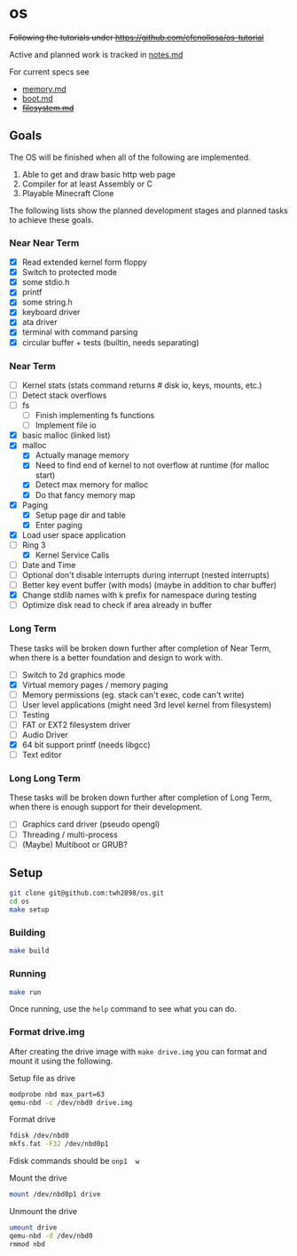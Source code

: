 # os

~~Following the tutorials under https://github.com/cfenollosa/os-tutorial~~

Active and planned work is tracked in [notes.md](notes.md)

For current specs see

- [memory.md](design/memory.md)
- [boot.md](design/boot.md)
- ~~[filesystem.md](design/filesystem.md)~~

## Goals

The OS will be finished when all of the following are implemented.

1. Able to get and draw basic http web page
2. Compiler for at least Assembly or C
3. Playable Minecraft Clone

The following lists show the planned development stages and planned tasks to
achieve these goals.

### Near Near Term

- [x] Read extended kernel form floppy
- [x] Switch to protected mode
- [x] some stdio.h
- [x] printf
- [x] some string.h
- [x] keyboard driver
- [x] ata driver
- [x] terminal with command parsing
- [x] circular buffer + tests (builtin, needs separating)

### Near Term

- [ ] Kernel stats (stats command returns # disk io, keys, mounts, etc.)
- [ ] Detect stack overflows
- [ ] fs
  - [ ] Finish implementing fs functions
  - [ ] Implement file io
- [x] basic malloc (linked list)
- [x] malloc
  - [x] Actually manage memory
  - [x] Need to find end of kernel to not overflow at runtime (for malloc start)
  - [x] Detect max memory for malloc
  - [x] Do that fancy memory map
- [x] Paging
  - [x] Setup page dir and table
  - [x] Enter paging
- [x] Load user space application
- [ ] Ring 3
  - [x] Kernel Service Calls
- [ ] Date and Time
- [ ] Optional don't disable interrupts during interrupt (nested interrupts)
- [ ] Better key event buffer (with mods) (maybe in addition to char buffer)
- [x] Change stdlib names with k prefix for namespace during testing
- [ ] Optimize disk read to check if area already in buffer

### Long Term

These tasks will be broken down further after completion of Near Term, when
there is a better foundation and design to work with.

- [ ] Switch to 2d graphics mode
- [x] Virtual memory pages / memory paging
- [ ] Memory permissions (eg. stack can't exec, code can't write)
- [ ] User level applications (might need 3rd level kernel from filesystem)
- [ ] Testing
- [ ] FAT or EXT2 filesystem driver
- [ ] Audio Driver
- [x] 64 bit support printf (needs libgcc)
- [ ] Text editor

### Long Long Term

These tasks will be broken down further after completion of Long Term, when
there is enough support for their development.

- [ ] Graphics card driver (pseudo opengl)
- [ ] Threading / multi-process
- [ ] (Maybe) Multiboot or GRUB?

## Setup

```sh
git clone git@github.com:twh2898/os.git
cd os
make setup
```

### Building

```sh
make build
```

### Running

```sh
make run
```

Once running, use the `help` command to see what you can do.

### Format drive.img

After creating the drive image with `make drive.img` you can format and mount it
using the following.

Setup file as drive

```sh
modprobe nbd max_part=63
qemu-nbd -c /dev/nbd0 drive.img
```

Format drive

```sh
fdisk /dev/nbd0
mkfs.fat -F32 /dev/nbd0p1
```

Fdisk commands should be `onp1  w`

Mount the drive

```sh
mount /dev/nbd0p1 drive
```

Unmount the drive

```sh
umount drive
qemu-nbd -d /dev/nbd0
rmmod nbd
```
